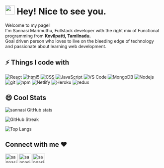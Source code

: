 <h1><img src="https://emojis.slackmojis.com/emojis/images/1531849430/4246/blob-sunglasses.gif?1531849430" width="30"/> Hey! Nice to see you.</h1>

<p>Welcome to my page! </br> I'm Sannasi Marimuthu, Fullstack developer with the right mix of Functional programming from <!--<img src="https://image.flaticon.com/icons/png/512/3909/3909444.png" width="13"/>--> <b> Kovilpatti, Tamilnadu.</b> 
<br/>Goal driven person who loves to live on the bleeding edge of technology and passionate about learning web development.</p>

## ⚡ Things I code with

<p>
  <img alt="React" src="https://img.shields.io/badge/-React-45b8d8?style=flat-square&logo=react&logoColor=white" />
  <img alt="html5" src="https://img.shields.io/badge/-HTML5-E34F26?style=flat-square&logo=html5&logoColor=white" />
  <img alt="CSS" src="https://img.shields.io/badge/-CSS-764ABC?style=flat-square&logo=CSS3&logoColor=white" />
  <img alt="JavaScript" src="https://img.shields.io/badge/-JavaScript-B7178C?style=flat-square&logo=JavaScript&logoColor=white" />
  <img alt="VS Code" src="https://img.shields.io/badge/-VS_Code-007ACC?style=flat-square&logo=visual-studio-code&logoColor=white" /> 
  <img alt="MongoDB" src="https://img.shields.io/badge/-MongoDB-13aa52?style=flat-square&logo=mongodb&logoColor=white" />
  <img alt="Nodejs" src="https://img.shields.io/badge/-Nodejs-43853d?style=flat-square&logo=Node.js&logoColor=white" />
  <img alt="git" src="https://img.shields.io/badge/-Git-F05032?style=flat-square&logo=git&logoColor=white" />
  <img alt="npm" src="https://img.shields.io/badge/-NPM-CB3837?style=flat-square&logo=npm&logoColor=white" />
  <img alt="Netlify" src="https://img.shields.io/badge/-Netlify-007ACC?style=flat-square&logo=Netlify&logoColor=white" />
  <img alt="Heroku" src="https://img.shields.io/badge/-Heroku-430098?style=flat-square&logo=heroku&logoColor=white" />
  <img alt="redux" src="https://img.shields.io/badge/-Redux-764ABC?style=flat-square&logo=redux&logoColor=white" />
  
</p>

## 😄 Cool Stats

![sannasi GitHub stats](https://github-readme-stats.vercel.app/api?username=sannasi&show_icons=true&theme=radical)

![GitHub Streak](https://github-readme-streak-stats.herokuapp.com/?user=sannasi&theme=radical)

![Top Langs](https://github-readme-stats.vercel.app/api/top-langs/?username=sannasi&layout=compact&theme=radical&langs_count=6)


<h2 align="left">Connect with me ❤️</h2>
<p align="left">
<a href="https://twitter.com/ChottuSannasi" target="blank"><img align="center" src="https://raw.githubusercontent.com/rahuldkjain/github-profile-readme-generator/master/src/images/icons/Social/twitter.svg" alt="sannasi" height="30" width="40" /></a>
<a href="https://www.linkedin.com/in/sannasi-m-58a9b421a/" target="blank"><img align="center" src="https://raw.githubusercontent.com/rahuldkjain/github-profile-readme-generator/master/src/images/icons/Social/linked-in-alt.svg" alt="sannasi" height="30" width="40" /></a>
<a href="https://www.instagram.com/sannasi_chotu/" target="blank"><img align="center" src="https://raw.githubusercontent.com/rahuldkjain/github-profile-readme-generator/master/src/images/icons/Social/instagram.svg" alt="sannasi" height="30" width="40" /></a>
</p>
<!-- **mounicakadapagunta/mounicakadapagunta** is a ✨ _special_ ✨ repository because its `README.md` (this file) appears on your GitHub profile.
Here are some ideas to get you started:

- 🔭 I’m currently working on ...
- 🌱 I’m currently learning ...
- 👯 I’m looking to collaborate on ...
- 🤔 I’m looking for help with ...
- 💬 Ask me about ...
- 📫 How to reach me: ...
- 😄 Pronouns: ...
- ⚡ Fun fact: ...
  -->


<a href="https://www.linkedin.com/in/sannasi-m-58a9b421a/"> ![alt text](https://img.shields.io/badge/-LinkedIn-0e76a8?style=plastic&logo=linkedIn)</a>
                                                              
                                                               
<a href="https://twitter.com/ChottuSannasi">![alt text](https://img.shields.io/badge/-Twitter-1DA1F2?style=plastic&logo=Twitter) </a>

<a href="https://www.instagram.com/sannasi_chotu/">![alt text](https://img.shields.io/badge/-Instagram-833AB4?style=plastic&logo=Instagram)</a>

